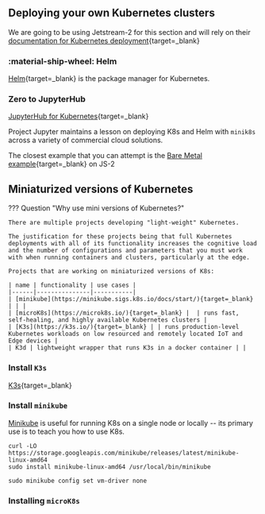 
## Deploying your own Kubernetes clusters

We are going to be using Jetstream-2 for this section and will rely on their [documentation for Kubernetes deployment](https://docs.jetstream-cloud.org/general/kubernetes/){target=_blank}

### :material-ship-wheel: Helm

[Helm](https://helm.sh/){target=_blank} is the package manager for Kubernetes. 

### Zero to JupyterHub

[JupyterHub for Kubernetes](https://zero-to-jupyterhub.readthedocs.io/en/latest/index.html){target=_blank}

Project Jupyter maintains a lesson on deploying K8s and Helm with `minik8s` across a variety of commercial cloud solutions.

The closest example that you can attempt is the [Bare Metal example](https://zero-to-jupyterhub.readthedocs.io/en/latest/kubernetes/other-infrastructure/step-zero-microk8s.html){target=_blank} on JS-2

## Miniaturized versions of Kubernetes

??? Question "Why use mini versions of Kubernetes?"

    There are multiple projects developing "light-weight" Kubernetes.

    The justification for these projects being that full Kubernetes deployments with all of its functionality increases the cognitive load and the number of configurations and parameters that you must work with when running containers and clusters, particularly at the edge.

    Projects that are working on miniaturized versions of K8s:

    | name | functionality | use cases | 
    |------|---------------|-----------|
    | [minikube](https://minikube.sigs.k8s.io/docs/start/){target=_blank} | | |
    | [microK8s](https://microk8s.io/){target=_blank} |  | runs fast, self-healing, and highly available Kubernetes clusters |    
    | [K3s](https://k3s.io/){target=_blank} | | runs production-level Kubernetes workloads on low resourced and remotely located IoT and Edge devices |
    | K3d | lightweight wrapper that runs K3s in a docker container | |

### Install `K3s`

[K3s](){target=_blank}

### Install `minikube`

[Minikube](https://minikube.sigs.k8s.io/docs/start/) is useful for running K8s on a single node or locally -- its primary use is to teach you how to use K8s.

```
curl -LO https://storage.googleapis.com/minikube/releases/latest/minikube-linux-amd64
sudo install minikube-linux-amd64 /usr/local/bin/minikube

sudo minikube config set vm-driver none
```

### Installing `microK8s`